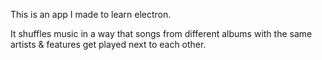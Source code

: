 This is an app I made to learn electron.

It shuffles music in a way that songs from different albums with the same artists & features get played next to each other.
